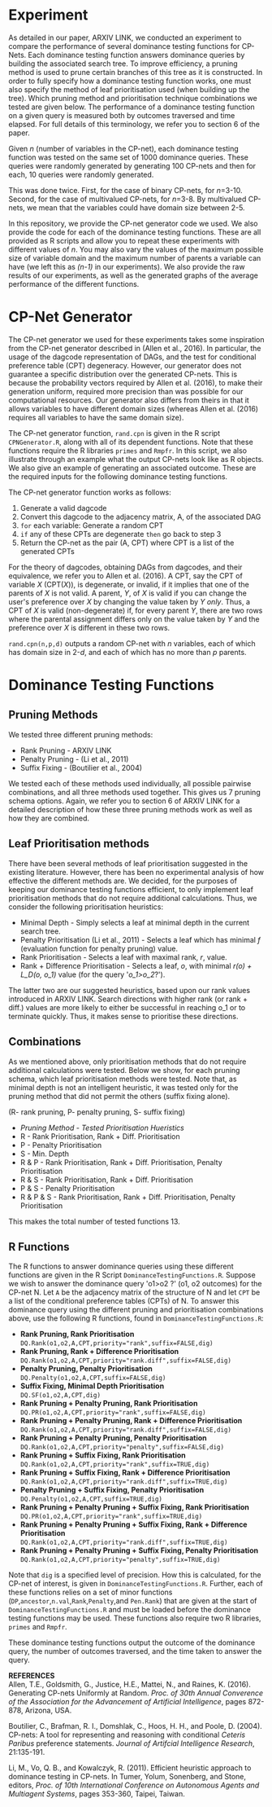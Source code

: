 # Experiment
As detailed in our paper, ARXIV LINK, we conducted an experiment to compare the performance of several dominance testing functions for CP-Nets.
Each dominance testing function answers dominance queries by building the associated search tree.
To improve efficiency, a pruning method is used to prune certain branches of this tree as it is constructed.
In order to fully specify how a dominance testing function works, one must also specify the method of leaf prioritisation used (when building up the tree).
Which pruning method and prioritisation technique combinations we tested are given below.
The performance of a dominance testing function on a given query is measured both by outcomes traversed and time elapsed.
For full details of this terminology, we refer you to section 6 of the paper.

Given *n* (number of variables in the CP-net), each dominance testing function was tested on the same set of 1000 dominance queries.
These queries were randomly generated by generating 100 CP-nets and then for each, 10 queries were randomly generated.

This was done twice. First, for the case of binary CP-nets, for *n*=3-10.
Second, for the case of multivalued CP-nets, for *n*=3-8. By multivalued CP-nets, we mean that the variables could have domain size between 2-5.

In this repository, we provide the CP-net generator code we used. We also provide the code for each of the dominance testing functions.
These are all provided as R scripts and allow you to repeat these experiments with different values of *n*.
You may also vary the values of the maximum possible size of variable domain and the maximum number of parents a variable can have (we left this as *(n-1)* in our experiments).
We also provide the raw results of our experiments, as well as the generated graphs of the average performance of the different functions.

# CP-Net Generator
The CP-net generator we used for these experiments takes some inspiration from the CP-net generator described in (Allen et al., 2016). In particular, the usage of the dagcode representation of DAGs, and the test for conditional preference table (CPT) degeneracy. However, our generator does not guarantee a specific distribution over the generated CP-nets. This is because the probability vectors required by Allen et al. (2016), to make their generation uniform, required more precision than was possible for our computational resources. Our generator also differs from theirs in that it allows variables to have different domain sizes (whereas Allen et al. (2016) requires all variables to have the same domain size).

The CP-net generator function, `rand.cpn` is given in the R script `CPNGenerator.R`, along with all of its dependent functions. Note that these functions require the R libraries `primes` and `Rmpfr`. In this script, we also illustrate through an example what the output CP-nets look like as R objects. We also give an example of generating an associated outcome. These are the required inputs for the following dominance testing functions.

The CP-net generator function works as follows:
1. Generate a valid dagcode
2. Convert this dagcode to the adjacency matrix, A, of the associated DAG
3. `for` each variable: Generate a random CPT
4. `if` any of these CPTs are degenerate `then` go back to step 3
5. Return the CP-net as the pair (A, CPT) where CPT is a list of the generated CPTs

For the theory of dagcodes, obtaining DAGs from dagcodes, and their equivalence, we refer you to Allen et al. (2016). A CPT, say the CPT of variable *X* (CPT(*X*)), is degenerate, or invalid, if it implies that one of the parents of *X* is not valid. A parent, *Y*, of *X* is valid if you can change the user's preference over *X* by changing the value taken by *Y only*. Thus, a CPT of *X* is valid (non-degenerate) if, for every parent *Y*, there are two rows where the parental assignment differs only on the value taken by *Y* and the preference over *X* is different in these two rows.

`rand.cpn(n,p,d)` outputs a random CP-net with *n* variables, each of which has domain size in 2-*d*, and each of which has no more than *p* parents.

# Dominance Testing Functions
## Pruning Methods
We tested three different pruning methods:
* Rank Pruning - ARXIV LINK
* Penalty Pruning - (Li et al., 2011)
* Suffix Fixing - (Boutilier et al., 2004)

We tested each of these methods used individually, all possible pairwise combinations, and all three methods used together.
This gives us 7 pruning schema options.
Again, we refer you to section 6 of ARXIV LINK for a detailed description of how these three pruning methods work as well as how they are combined.

## Leaf Prioritisation methods
There have been several methods of leaf prioritisation suggested in the existing literature.
However, there has been no experimental analysis of how effective the different methods are.
We decided, for the purposes of keeping our dominance testing functions efficient, to only implement leaf prioritisation methods that do not require additional calculations.
Thus, we consider the following prioritisation heuristics:
* Minimal Depth - Simply selects a leaf at minimal depth in the current search tree.
* Penalty Prioritisation (Li et al., 2011) - Selects a leaf which has minimal *f* (evaluation function for penalty pruning) value.
* Rank Prioritisation - Selects a leaf with maximal rank, *r*, value.
* Rank + Difference Prioritisation - Selects a leaf, *o*, with minimal *r(o) + L_D(o, o_1)* value (for the query '*o_1>o_2*?').

The latter two are our suggested heuristics, based upon our rank values introduced in ARXIV LINK.
Search directions with higher rank (or rank + diff.) values are more likely to either be successful in reaching o_1 or to terminate quickly.
Thus, it makes sense to prioritise these directions.

## Combinations
As we mentioned above, only prioritisation methods that do not require additional calculations were tested.
Below we show, for each pruning schema, which leaf prioritisation methods were tested.
Note that, as minimal depth is not an intelligent heuristic, it was tested only for the pruning method that did not permit the others (suffix fixing alone).

(R- rank pruning, P- penalty pruning, S- suffix fixing)
* *Pruning Method - Tested Prioritisation Hueristics*
* R - Rank Prioritisation, Rank + Diff. Prioritisation
* P - Penalty Prioritisation
* S - Min. Depth
* R & P - Rank Prioritisation, Rank + Diff. Prioritisation, Penalty Prioritisation
* R & S - Rank Prioritisation, Rank + Diff. Prioritisation
* P & S - Penalty Prioritisation
* R & P & S - Rank Prioritisation, Rank + Diff. Prioritisation, Penalty Prioritisation

This makes the total number of tested functions 13.

## R Functions
The R functions to answer dominance queries using these different functions are given in the R Script `DominanceTestingFunctions.R`.
Suppose we wish to answer the dominance query 'o1>o2 ?' (o1, o2 outcomes) for the CP-net N.
Let `A` be the adjacency matrix of the structure of N and let `CPT` be a list of the conditional preference tables (CPTs) of N.
To answer this dominance query using the different pruning and prioritisation combinations above, use the following R functions, found in `DominanceTestingFunctions.R`:

* **Rank Pruning, Rank Prioritisation**\
`DQ.Rank(o1,o2,A,CPT,priority="rank",suffix=FALSE,dig)`
* **Rank Pruning, Rank + Difference Prioritisation**\
`DQ.Rank(o1,o2,A,CPT,priority="rank.diff",suffix=FALSE,dig)`
* **Penalty Pruning, Penalty Prioritisation**\
`DQ.Penalty(o1,o2,A,CPT,suffix=FALSE,dig)`
* **Suffix Fixing, Minimal Depth Prioritisation**\
`DQ.SF(o1,o2,A,CPT,dig)`
* **Rank Pruning + Penalty Pruning, Rank Prioritisation**\
`DQ.PR(o1,o2,A,CPT,priority="rank",suffix=FALSE,dig)`
* **Rank Pruning + Penalty Pruning, Rank + Difference Prioritisation**\
`DQ.Rank(o1,o2,A,CPT,priority="rank.diff",suffix=FALSE,dig)`
* **Rank Pruning + Penalty Pruning, Penalty Prioritisation**\
`DQ.Rank(o1,o2,A,CPT,priority="penalty",suffix=FALSE,dig)`
* **Rank Pruning + Suffix Fixing, Rank Prioritisation**\
`DQ.Rank(o1,o2,A,CPT,priority="rank",suffix=TRUE,dig)`
* **Rank Pruning + Suffix Fixing, Rank + Difference Prioritisation**\
`DQ.Rank(o1,o2,A,CPT,priority="rank.diff",suffix=TRUE,dig)`
* **Penalty Pruning + Suffix Fixing, Penalty Prioritisation**\
`DQ.Penalty(o1,o2,A,CPT,suffix=TRUE,dig)`
* **Rank Pruning + Penalty Pruning + Suffix Fixing, Rank Prioritisation**\
`DQ.PR(o1,o2,A,CPT,priority="rank",suffix=TRUE,dig)`
* **Rank Pruning + Penalty Pruning + Suffix Fixing, Rank + Difference Prioritisation**\
`DQ.Rank(o1,o2,A,CPT,priority="rank.diff",suffix=TRUE,dig)`
* **Rank Pruning + Penalty Pruning + Suffix Fixing, Penalty Prioritisation**\
`DQ.Rank(o1,o2,A,CPT,priority="penalty",suffix=TRUE,dig)`

Note that `dig` is a specified level of precision. How this is calculated, for the CP-net of interest, is given in `DominanceTestingFunctions.R`. Further, each of these functions relies on a set of minor functions (`DP`,`ancestor`,`n.val`,`Rank`,`Penalty`,and `Pen.Rank`) that are given at the start of `DominanceTestingFunctions.R` and must be loaded before the dominance testing functions may be used. These functions also require two R libraries, `primes` and `Rmpfr`.

These dominance testing functions output the outcome of the dominance query, the number of outcomes traversed, and the time taken to answer the query.

**REFERENCES**\
Allen, T.E., Goldsmith, G., Justice, H.E., Mattei, N., and Raines, K. (2016). Generating CP-nets Uniformly at Random. *Proc. of 30th Annual Converence of the Association for the Advancement of Artificial Intelligence*, pages 872-878, Arizona, USA.

Boutilier, C., Brafman, R. I., Domshlak, C., Hoos, H. H., and Poole, D. (2004). CP-nets: A tool for representing and reasoning with conditional *Ceteris Paribus* preference statements. *Journal of Artifcial Intelligence Research*, 21:135-191.

Li, M., Vo, Q. B., and Kowalczyk, R. (2011). Efficient heuristic approach to dominance testing in CP-nets. In Tumer, Yolum, Sonenberg, and Stone, editors, *Proc. of 10th International Conference on Autonomous Agents and Multiagent Systems*, pages 353-360, Taipei, Taiwan.
